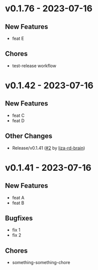 # v0.1.76 - 2023-07-16

## New Features
- feat E

## Chores
- test-release workflow


# v0.1.42 - 2023-07-16

## New Features
- feat C
- feat D

## Other Changes
- Release/v0.1.41 ([#2](https://github.com/liza-rd-brain/unit-demo-cra/pull/2) by [liza-rd-brain](https://github.com/liza-rd-brain))


# v0.1.41 - 2023-07-16

## New Features
- feat A
- feat B

## Bugfixes
- fix 1
- fix 2

## Chores
- something-something-chore
